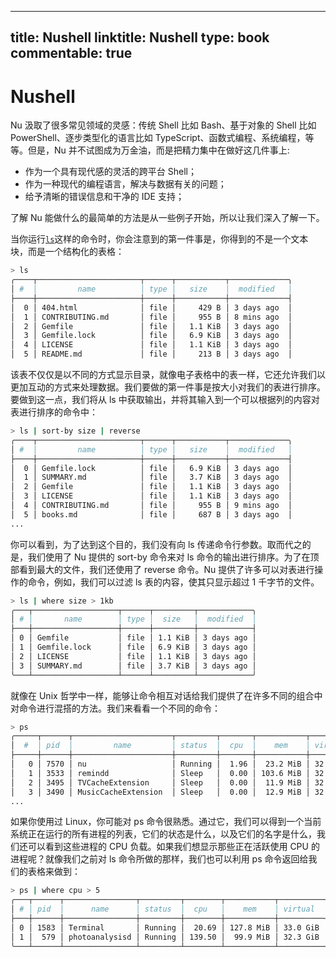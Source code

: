 
---
title: Nushell
linktitle: Nushell
type: book
commentable: true
---

# Nushell

Nu 汲取了很多常见领域的灵感：传统 Shell 比如 Bash、基于对象的 Shell 比如 PowerShell、逐步类型化的语言比如 TypeScript、函数式编程、系统编程，等等。但是，Nu 并不试图成为万金油，而是把精力集中在做好这几件事上:

- 作为一个具有现代感的灵活的跨平台 Shell；
- 作为一种现代的编程语言，解决与数据有关的问题；
- 给予清晰的错误信息和干净的 IDE 支持；

了解 Nu 能做什么的最简单的方法是从一些例子开始，所以让我们深入了解一下。

当你运行[`ls`](https://www.nushell.sh/commands/docs/ls.html)这样的命令时，你会注意到的第一件事是，你得到的不是一个文本块，而是一个结构化的表格：

```sh
> ls
╭────┬───────────────────────┬──────┬───────────┬─────────────╮
│ #  │         name          │ type │   size    │  modified   │
├────┼───────────────────────┼──────┼───────────┼─────────────┤
│  0 │ 404.html              │ file │     429 B │ 3 days ago  │
│  1 │ CONTRIBUTING.md       │ file │     955 B │ 8 mins ago  │
│  2 │ Gemfile               │ file │   1.1 KiB │ 3 days ago  │
│  3 │ Gemfile.lock          │ file │   6.9 KiB │ 3 days ago  │
│  4 │ LICENSE               │ file │   1.1 KiB │ 3 days ago  │
│  5 │ README.md             │ file │     213 B │ 3 days ago  │
```

该表不仅仅是以不同的方式显示目录，就像电子表格中的表一样，它还允许我们以更加互动的方式来处理数据。我们要做的第一件事是按大小对我们的表进行排序。要做到这一点，我们将从 ls 中获取输出，并将其输入到一个可以根据列的内容对表进行排序的命令中：

```sh
> ls | sort-by size | reverse
╭────┬───────────────────────┬──────┬───────────┬─────────────╮
│ #  │         name          │ type │   size    │  modified   │
├────┼───────────────────────┼──────┼───────────┼─────────────┤
│  0 │ Gemfile.lock          │ file │   6.9 KiB │ 3 days ago  │
│  1 │ SUMMARY.md            │ file │   3.7 KiB │ 3 days ago  │
│  2 │ Gemfile               │ file │   1.1 KiB │ 3 days ago  │
│  3 │ LICENSE               │ file │   1.1 KiB │ 3 days ago  │
│  4 │ CONTRIBUTING.md       │ file │     955 B │ 9 mins ago  │
│  5 │ books.md              │ file │     687 B │ 3 days ago  │
...
```

你可以看到，为了达到这个目的，我们没有向 ls 传递命令行参数。取而代之的是，我们使用了 Nu 提供的 sort-by 命令来对 ls 命令的输出进行排序。为了在顶部看到最大的文件，我们还使用了 reverse 命令。Nu 提供了许多可以对表进行操作的命令，例如，我们可以过滤 ls 表的内容，使其只显示超过 1 千字节的文件。

```sh
> ls | where size > 1kb
╭───┬───────────────────┬──────┬─────────┬────────────╮
│ # │       name        │ type │  size   │  modified  │
├───┼───────────────────┼──────┼─────────┼────────────┤
│ 0 │ Gemfile           │ file │ 1.1 KiB │ 3 days ago │
│ 1 │ Gemfile.lock      │ file │ 6.9 KiB │ 3 days ago │
│ 2 │ LICENSE           │ file │ 1.1 KiB │ 3 days ago │
│ 3 │ SUMMARY.md        │ file │ 3.7 KiB │ 3 days ago │
╰───┴───────────────────┴──────┴─────────┴────────────╯
```

就像在 Unix 哲学中一样，能够让命令相互对话给我们提供了在许多不同的组合中对命令进行混搭的方法。我们来看看一个不同的命令：

```sh
> ps
╭─────┬──────┬──────────────────────┬─────────┬───────┬───────────┬──────────╮
│  #  │ pid  │         name         │ status  │  cpu  │    mem    │ virtual  │
├─────┼──────┼──────────────────────┼─────────┼───────┼───────────┼──────────┤
│   0 │ 7570 │ nu                   │ Running │  1.96 │  23.2 MiB │ 32.8 GiB │
│   1 │ 3533 │ remindd              │ Sleep   │  0.00 │ 103.6 MiB │ 32.3 GiB │
│   2 │ 3495 │ TVCacheExtension     │ Sleep   │  0.00 │  11.9 MiB │ 32.2 GiB │
│   3 │ 3490 │ MusicCacheExtension  │ Sleep   │  0.00 │  12.9 MiB │ 32.2 GiB │
...
```

如果你使用过 Linux，你可能对 ps 命令很熟悉。通过它，我们可以得到一个当前系统正在运行的所有进程的列表，它们的状态是什么，以及它们的名字是什么，我们还可以看到这些进程的 CPU 负载。如果我们想显示那些正在活跃使用 CPU 的进程呢？就像我们之前对 ls 命令所做的那样，我们也可以利用 ps 命令返回给我们的表格来做到：

```sh
> ps | where cpu > 5
╭───┬──────┬────────────────┬─────────┬────────┬───────────┬──────────╮
│ # │ pid  │      name      │ status  │  cpu   │    mem    │ virtual  │
├───┼──────┼────────────────┼─────────┼────────┼───────────┼──────────┤
│ 0 │ 1583 │ Terminal       │ Running │  20.69 │ 127.8 MiB │ 33.0 GiB │
│ 1 │  579 │ photoanalysisd │ Running │ 139.50 │  99.9 MiB │ 32.3 GiB │
╰───┴──────┴────────────────┴─────────┴────────┴───────────┴──────────╯
```

    